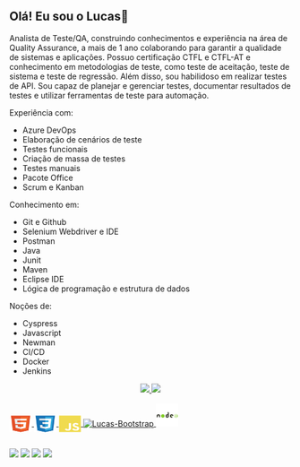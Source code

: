 ## Olá! Eu sou o Lucas👋

Analista de Teste/QA, construindo conhecimentos e experiência na área de Quality Assurance, a mais de 1 ano colaborando para garantir a qualidade de sistemas e aplicações. Possuo certificação CTFL e CTFL-AT e conhecimento em metodologias de teste, como teste de aceitação, teste de sistema e teste de regressão. Além disso, sou habilidoso em realizar testes de API. Sou capaz de planejar e gerenciar testes, documentar resultados de testes e utilizar ferramentas de teste para automação.

Experiência com:
- Azure DevOps
- Elaboração de cenários de teste
- Testes funcionais
- Criação de massa de testes
- Testes manuais
- Pacote Office 
- Scrum e Kanban

Conhecimento em:
- Git e Github
- Selenium Webdriver e IDE
- Postman
- Java
- Junit
- Maven
- Eclipse IDE
- Lógica de programação e estrutura de dados

 Noções de:
- Cyspress
- Javascript 
- Newman
- CI/CD
- Docker
- Jenkins
  
<div align="center">
  <a href="https://github.com/Lucas5497">
  <img height="180em" src="https://github-readme-stats.vercel.app/api?username=Lucas5497&show_icons=true&theme=monokai&include_all_commits=true&count_private=true"/>
  <img height="180em" src="https://github-readme-stats.vercel.app/api/top-langs/?username=Lucas5497&layout=compact&langs_count=7&theme=monokai"/>
</div>
<div style="display: inline_block"><br>
  
  <img align="center" alt="Lucas-HTML" height="30" width="40" src="https://raw.githubusercontent.com/devicons/devicon/master/icons/html5/html5-original.svg">
  <img align="center" alt="Lucas-CSS" height="30" width="40" src="https://raw.githubusercontent.com/devicons/devicon/master/icons/css3/css3-original.svg">
  <img align="center" alt="Lucas-Js" height="30" width="40" src="https://raw.githubusercontent.com/devicons/devicon/master/icons/javascript/javascript-plain.svg">
  <img align="center" alt="Lucas-Bootstrap" height="30" width="40" src="https://cdn.jsdelivr.net/gh/devicons/devicon/icons/bootstrap/bootstrap-plain-wordmark.svg">
  <img src="https://raw.githubusercontent.com/devicons/devicon/master/icons/nodejs/nodejs-original-wordmark.svg" alt="nodejs" width="40" height="40"/>
   

</div>
  
  ##
 
<div> 
  
  <a href="https://discord.com/channels/@Lucas%20Lopes#2814" target="_blank"><img src="https://img.shields.io/badge/Discord-7289DA?style=for-the-badge&logo=discord&logoColor=white" target="_blank"></a> 
  <a href = "mailto:lucasanselmoluizlopes@gmail.com"><img src="https://img.shields.io/badge/Gmail-D14836?style=for-the-badge&logo=gmail&logoColor=white" target="_blank"></a>
  <a href= "https://www.linkedin.com/in/lucas-lopes-analista-de-testes-qa" target="_blank"><img src="https://img.shields.io/badge/-LinkedIn-%230077B5?style=for-the-badge&logo=linkedin&logoColor=white" target="_blank"></a> 
  <a href="https://api.whatsapp.com/send?phone=5511981511411&text=Ooi" target="_blank"><img src="https://img.shields.io/badge/WhatsApp-25D366?style=for-the-badge&logo=whatsapp&logoColor=white" target="_blank"></a>
 
</div>
